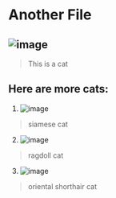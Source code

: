 # Another File

![image](https://styles.redditmedia.com/t5_2r5i1/styles/communityIcon_x4lqmqzu1hi81.jpg)
---
> This is a cat
## Here are more cats:
1. ![image](https://imagesvc.meredithcorp.io/v3/mm/image?url=https%3A%2F%2Fstatic.onecms.io%2Fwp-content%2Fuploads%2Fsites%2F47%2F2020%2F08%2F01%2Fsiamese-cat-couch_525025708-2000.jpg) 
>siamese cat


2. ![image](https://encrypted-tbn0.gstatic.com/images?q=tbn:ANd9GcQ2mxG_ucpkoI9FdlAB-t0Uoe4W4NiBBu1m6A&usqp=CAU) 
>ragdoll cat

3. ![image](https://i.pinimg.com/736x/ea/2f/af/ea2fafef26e8ca3741a27a6a1e97a3a0.jpg)
>oriental shorthair cat
